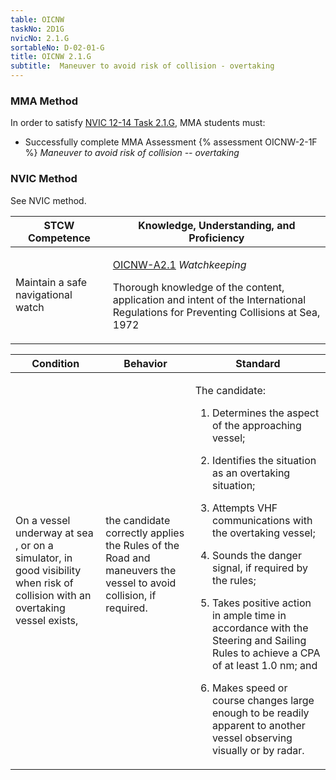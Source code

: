 ```yaml
---
table: OICNW
taskNo: 2D1G
nvicNo: 2.1.G 
sortableNo: D-02-01-G
title: OICNW 2.1.G 
subtitle:  Maneuver to avoid risk of collision - overtaking
---
```



### MMA Method

In order to satisfy  [NVIC 12-14  Task  2.1.G]({{site.baseurl}}/assets/images/nvic-12-14.pdf), MMA students must:

* Successfully complete MMA Assessment {% assessment OICNW-2-1F %} *Maneuver to avoid risk of collision -- overtaking*


### NVIC Method

<a onclick="togglevisibility('nvic_methods')" >See NVIC method.</a>

<div id='nvic_methods' class='hide'>

<table>
<thead>
<tr>
<th class='forty'> STCW Competence </th>
<th class='sixty'> Knowledge, Understanding, and Proficiency </th>
</tr>
</thead>




<tbody>
<tr><td markdown='1'>

Maintain a safe navigational watch

</td><td markdown='1'>

[OICNW-A2.1]({{site.baseurl}}/tables/21.html#OICNW-A2.1) *Watchkeeping*

Thorough knowledge of the content, application and intent of the International Regulations for Preventing Collisions at Sea, 1972

</td></tr>


</tbody>
</table>


<table>
<thead>
<tr><th class='twenty'>  Condition </th><th class='twenty'> Behavior </th><th  class='sixty'>Standard </th></tr>
</thead>
<tbody >



<tr><td markdown='1'>

On a vessel underway at sea , or on a simulator, in good visibility when risk of collision with an overtaking vessel exists,

</td><td markdown='1'>

the candidate correctly applies the Rules of the Road and maneuvers the vessel to avoid collision, if required.

<br>

<div class="tooltip">
<span class="tooltiptext">
</span>
</div>


</td><td markdown='1'>

The candidate:

1. Determines the aspect of the approaching vessel;

2. Identifies the situation as an overtaking situation;

3. Attempts VHF communications with the overtaking vessel;

4. Sounds the danger signal, if required by the rules;

5. Takes positive action in ample time in accordance with the Steering and Sailing Rules to achieve a CPA of at least 1.0 nm; and

6. Makes speed or course changes large enough to be readily apparent to another vessel observing visually or by radar.

</td></tr>
</tbody>
</table>
</div>

